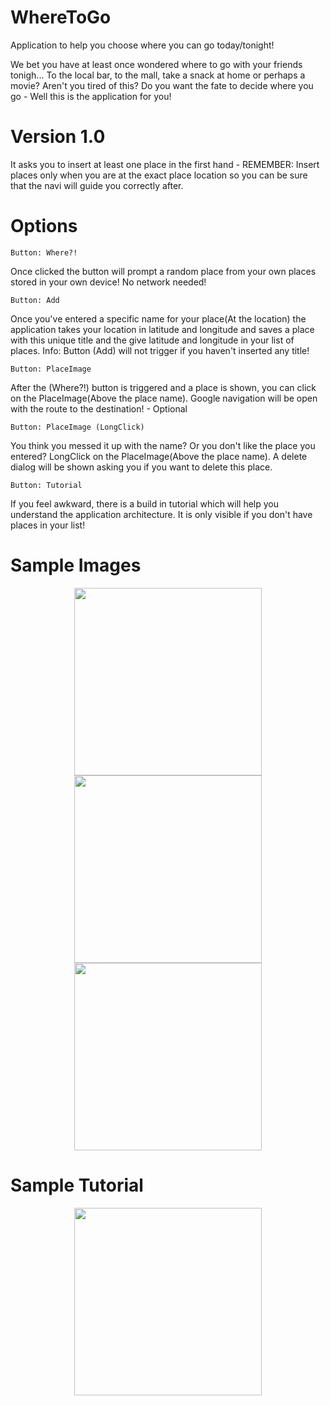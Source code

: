 # WhereToGo
Application to help you choose where you can go today/tonight!

We bet you have at least once wondered where to go with your friends tonigh... To the local bar, to the mall, take a snack
at home or perhaps a movie? 
Aren't you tired of this? Do you want the fate to decide where you go - Well this is the application for you!

# Version 1.0
It asks you to insert at least one place in the first hand - REMEMBER: Insert places only when you are at the
exact place location so you can be sure that the navi will guide you correctly after.

# Options
	Button: Where?!
Once clicked the button will prompt a random place from your own places stored in your own device! No network needed!

	Button: Add
Once you've entered a specific name for your place(At the location) the application takes your location in 
latitude and longitude and saves a place with this unique title and the give latitude and longitude in your list
of places.
		Info: Button (Add) will not trigger if you haven't inserted any title!

	Button: PlaceImage
After the (Where?!) button is triggered and a place is shown, you can click on the PlaceImage(Above the place name).
Google navigation will be open with the route to the destination! - Optional

	Button: PlaceImage (LongClick)
You think you messed it up with the name? Or you don't like the place you entered? LongClick on the PlaceImage(Above the place name).
A delete dialog will be shown asking you if you want to delete this place.

	Button: Tutorial
If you feel awkward, there is a build in tutorial which will help you understand the application architecture.
It is only visible if you don't have places in your list!

# Sample Images

<p align="center">
  <img src="https://github.com/ValeriJordanov/WhereToGo/blob/develop/Samples/sample_v_1.0a.png" width="300"/>
  <img src="https://github.com/ValeriJordanov/WhereToGo/blob/develop/Samples/sample_v_1.0b.png" width="300"/>
  <img src="https://github.com/ValeriJordanov/WhereToGo/blob/develop/Samples/sample_v_1.0c.png" width="300"/>
</p>
 
# Sample Tutorial

<p align="center">
  <img src="https://github.com/ValeriJordanov/WhereToGo/blob/develop/Samples/sample_tutorial_v_1.0.gif" width="300"/>
</p>
